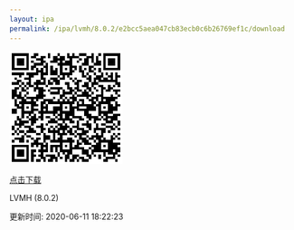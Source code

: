 ```yaml
---
layout: ipa
permalink: /ipa/lvmh/8.0.2/e2bcc5aea047cb83ecb0c6b26769ef1c/download
---
```


![扫码下载](/ipa/lvmh/8.0.2/e2bcc5aea047cb83ecb0c6b26769ef1c/qr.png)

[点击下载](itms-services://?action=download-manifest&url=https://gitee.com/secotech/ipa/raw/master/lvmh/8.0.2/Secoo-iPhone-2020-06-11-17.45.55/manifest.plist)

<p>LVMH (8.0.2)</p>
<p>更新时间: 2020-06-11 18:22:23</p>